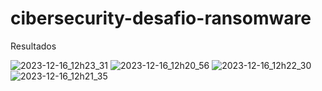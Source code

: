 # cibersecurity-desafio-ransomware
Resultados

![2023-12-16_12h23_31](https://github.com/Luizbressani/cibersecurity-desafio-ransomware/assets/91733688/cbd87a9b-b647-406a-947a-9fa57f5196be)
![2023-12-16_12h20_56](https://github.com/Luizbressani/cibersecurity-desafio-ransomware/assets/91733688/2edd2867-b516-42b9-b73a-77779ace5539)
![2023-12-16_12h22_30](https://github.com/Luizbressani/cibersecurity-desafio-ransomware/assets/91733688/1c080e21-35f7-4988-a3fc-6fb637e35b2e)
![2023-12-16_12h21_35](https://github.com/Luizbressani/cibersecurity-desafio-ransomware/assets/91733688/158da45d-e7d4-4d2a-b90a-76cff2f090aa)
